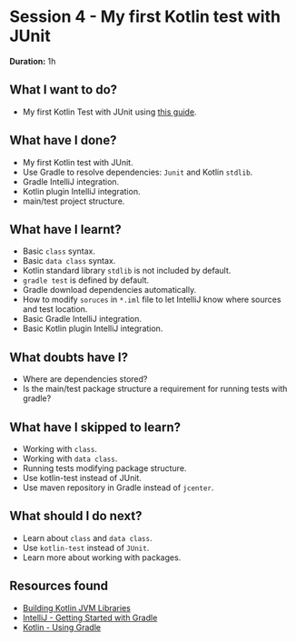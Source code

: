 # Session 4 - My first Kotlin test with JUnit

**Duration:** 1h

## What I want to do?

- My first Kotlin Test with JUnit using [this guide](https://guides.gradle.org/building-kotlin-jvm-libraries/).

## What have I done?

- My first Kotlin test with JUnit.
- Use Gradle to resolve dependencies: `Junit` and Kotlin `stdlib`.
- Gradle IntelliJ integration.
- Kotlin plugin IntelliJ integration.
- main/test project structure.

## What have I learnt?

- Basic `class` syntax.
- Basic `data class` syntax.
- Kotlin standard library `stdlib` is not included by default.
- `gradle test` is defined by default.
- Gradle download dependencies automatically.
- How to modify `soruces` in `*.iml` file to let IntelliJ
know where sources and test location.
- Basic Gradle IntelliJ integration.
- Basic Kotlin plugin IntelliJ integration.

## What doubts have I?

- Where are dependencies stored?
- Is the main/test package structure a requirement for
running tests with gradle?

## What have I skipped to learn?

- Working with `class`.
- Working with `data class`.
- Running tests modifying package structure.
- Use kotlin-test instead of JUnit.
- Use maven repository in Gradle instead of `jcenter`.

## What should I do next?

- Learn about `class` and `data class`.
- Use `kotlin-test` instead of `JUnit`.
- Learn more about working with packages.

## Resources found

- [Building Kotlin JVM Libraries](https://guides.gradle.org/building-kotlin-jvm-libraries/)
- [IntelliJ - Getting Started with Gradle](https://www.jetbrains.com/help/idea/getting-started-with-gradle.html)
- [Kotlin - Using Gradle](https://kotlinlang.org/docs/reference/using-gradle.html)
